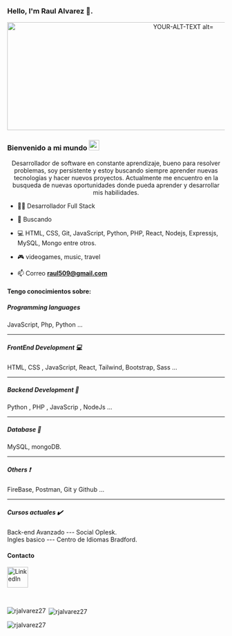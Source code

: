 ### Hello, I'm Raul Alvarez 👋.


<div id="header" align="center">
<picture class="w-25">
<source media="(prefers-color-scheme: light) alt="bootstrap" width="800" height="250"" srcset="https://github.com/rjalvarez27/rjalvarez27/assets/122297344/d68ae2a4-ba84-4bab-8dca-a62edf4bdf27">
<img alt="YOUR-ALT-TEXT alt="bootstrap" width="800" height="250" " src="https://github.com/rjalvarez27/rjalvarez27/assets/122297344/d68ae2a4-ba84-4bab-8dca-a62edf4bdf27">
</picture>
</div>       

### Bienvenido a mi mundo <img src="https://github.com/TheDudeThatCode/TheDudeThatCode/blob/master/Assets/Earth.gif" width="24px"> 

<p style="text-align:center;"> Desarrollador de software en constante aprendizaje, bueno para resolver problemas, soy persistente y estoy buscando siempre aprender nuevas tecnologías y hacer nuevos proyectos. Actualmente me encuentro en la busqueda de nuevas oportunidades donde pueda aprender y desarrollar mis habilidades.</p>

- 👨‍💼 Desarrollador Full Stack

- 💼 Buscando

- 💻  HTML, CSS, Git, JavaScript, Python, PHP, React, Nodejs, Expressjs, MySQL, Mongo entre otros. 

- 🎮 videogames, music, travel

- 📫 Correo **raul509@gmail.com**      

#### Tengo conocimientos sobre:

##### Programming languages

JavaScript, Php, Python ...

____

##### FrontEnd Development 💻

HTML, CSS , JavaScript, React, Tailwind, Bootstrap, Sass ...

____

##### Backend Development 🔐

Python , PHP , JavaScrip , NodeJs ...

_____

##### Database  📁

MySQL, mongoDB.

_____

 ##### Others ❗
 
 FireBase, Postman, Git y Github ... 

 _____

 ##### Cursos actuales ✔️

 Back-end Avanzado --- Social Oplesk.
 <br>
 Ingles basico --- Centro de Idiomas Bradford.

 #### Contacto 

<p align="left">
<a href="https://www.linkedin.com/in/raul-alvarez-497543144/">
<img alt="LinkedIn" title="LinkedIn" height="48" width="48" src="https://cdn.simpleicons.org/linkedin"></a>
</p>
<br> 
<link rel="stylesheet" href="https://fonts.googleapis.com/css2?family=Material+Symbols+Outlined:opsz,wght,FILL,GRAD@20..48,100..700,0..1,-50..200" />

<p><img align="left" src="https://github-readme-stats.vercel.app/api/top-langs?username=rjalvarez27&show_icons=true&locale=en&layout=compact" alt="rjalvarez27" /></p>

<p>&nbsp;<img align="center" src="https://github-readme-stats.vercel.app/api?username=rjalvarez27&show_icons=true&locale=en" alt="rjalvarez27" /></p>

<p><img align="center" src="https://github-readme-streak-stats.herokuapp.com/?user=rjalvarez27&" alt="rjalvarez27" /></p>
      
      
  
      
